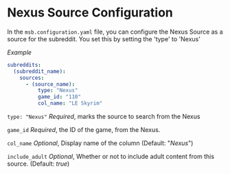# Nexus Source Configuration

In the `msb.configuration.yaml` file, you can configure the Nexus Source as a source for the subreddit. You set this by setting the 'type' to 'Nexus'


_Example_
````yaml
subreddits:
  (subreddit_name):
    sources:
      - (source_name):
          type: "Nexus"
          game_id: "110"
          col_name: "LE Skyrim"
````

`type: "Nexus"` *Required*, marks the source to search from the Nexus

`game_id` *Required*, the ID of the game, from the Nexus.

`col_name` *Optional*, Display name of the column (Default: "*Nexus*")

`include_adult` *Optional*, Whether or not to include adult content from this source. (Default: *true*)



